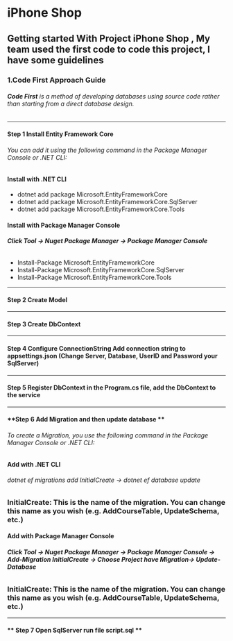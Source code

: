 # iPhone Shop

## Getting started With Project iPhone Shop , My team used the first code to code this project, I have some guidelines
### 1.**Code First Approach Guide**
###### **Code First** is a method of developing databases using source code rather than starting from a direct database design.
***
#### **Step 1 Install Entity Framework Core**
###### You can add it using the following command in the Package Manager Console or .NET CLI:
####  Install with .NET CLI
- dotnet add package Microsoft.EntityFrameworkCore
- dotnet add package Microsoft.EntityFrameworkCore.SqlServer
- dotnet add package Microsoft.EntityFrameworkCore.Tools
####  Install with Package Manager Console 
###### **Click Tool -> Nuget Package Manager -> Package Manager Console**
- Install-Package Microsoft.EntityFrameworkCore
- Install-Package Microsoft.EntityFrameworkCore.SqlServer
- Install-Package Microsoft.EntityFrameworkCore.Tools
***
#### **Step 2 Create Model** 
***
#### **Step 3 Create DbContext** 
***
#### **Step 4 Configure ConnectionString Add connection string to appsettings.json (Change Server, Database, UserID and Password your SqlServer)** 
***
#### **Step 5 Register DbContext in the Program.cs file, add the DbContext to the service** 
***
#### **Step 6 Add Migration and then update database ** 
###### To create a Migration, you use the following command in the Package Manager Console or .NET CLI:
####  Add with .NET CLI
###### dotnet ef migrations add InitialCreate -> dotnet ef database update
### **InitialCreate: This is the name of the migration. You can change this name as you wish (e.g. AddCourseTable, UpdateSchema, etc.)**
#### Add with Package Manager Console
###### **Click Tool -> Nuget Package Manager -> Package Manager Console -> Add-Migration InitialCreate -> Choose Project have Migration-> Update-Database**
### **InitialCreate: This is the name of the migration. You can change this name as you wish (e.g. AddCourseTable, UpdateSchema, etc.)**
***
#### ** Step 7 Open SqlServer run file script.sql ** 
